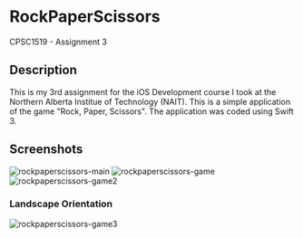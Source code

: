 # RockPaperScissors
CPSC1519 - Assignment 3
## Description
This is my 3rd assignment for the iOS Development course I took at the Northern Alberta Institue of Technology (NAIT).
This is a simple application of the game "Rock, Paper, Scissors". The application was coded using Swift 3.
## Screenshots
![rockpaperscissors-main](https://user-images.githubusercontent.com/21271240/39799847-fd233a72-5322-11e8-8394-ec066666cd44.png)
![rockpaperscissors-game](https://user-images.githubusercontent.com/21271240/39799871-135ab05e-5323-11e8-9e55-a4c807e9ac6f.png)
![rockpaperscissors-game2](https://user-images.githubusercontent.com/21271240/39799888-2353bab4-5323-11e8-919d-cc621c8aebfe.png)
### Landscape Orientation
![rockpaperscissors-game3](https://user-images.githubusercontent.com/21271240/39799897-2dfa6a58-5323-11e8-8c42-8d8eddaac17b.png)
